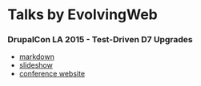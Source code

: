 Talks by EvolvingWeb
=======================

### DrupalCon LA 2015 - Test-Driven D7 Upgrades

* [markdown](https://github.com/evolvingweb/presentations/tree/gh-pages/dcla-2015-upgrades/)
* [slideshow](http://evolvingweb.github.io/presentations/dcla-2015-upgrades/build/out.html)
* [conference website](https://events.drupal.org/losangeles2015/sessions/test-driven-drupal-upgrades)
